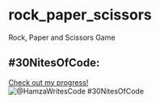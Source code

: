 # rock_paper_scissors
Rock, Paper and Scissors Game

## #30NitesOfCode:
  [Check out my progress!](https://www.codedex.io/@HamzaWritesCode/30-nites-of-code)  
  ![@HamzaWritesCode #30NitesOfCode](https://www.codedex.io/api/petStatus?user=HamzaWritesCode)
